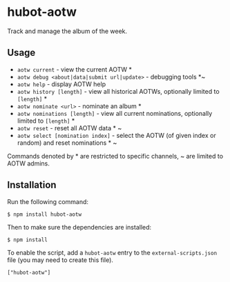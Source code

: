 # hubot-aotw

Track and manage the album of the week.

## Usage

* `aotw current` - view the current AOTW *
* `aotw debug <about|data|submit url|update>` - debugging tools *~
* `aotw help` - display AOTW help
* `aotw history [length]` - view all historical AOTWs, optionally limited to `[length]` *
* `aotw nominate <url>` - nominate an album *
* `aotw nominations [length]` - view all current nominations, optionally limited to `[length]` *
* `aotw reset` - reset all AOTW data * ~
* `aotw select [nomination index]` - select the AOTW (of given index or random) and reset nominations * ~

Commands denoted by * are restricted to specific channels, ~ are limited to AOTW admins.

## Installation

Run the following command:

    $ npm install hubot-aotw

Then to make sure the dependencies are installed:

    $ npm install

To enable the script, add a `hubot-aotw` entry to the `external-scripts.json`
file (you may need to create this file).

    ["hubot-aotw"]
